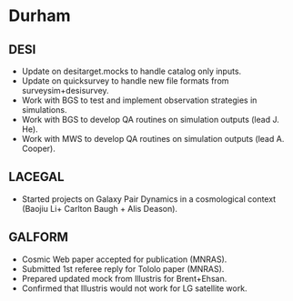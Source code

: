 # Durham

## DESI

* Update on desitarget.mocks to handle catalog only inputs. 
* Update on quicksurvey to handle new file formats from surveysim+desisurvey. 
* Work with BGS to test and implement observation strategies in simulations. 
* Work with BGS to develop QA routines on simulation outputs (lead J. He). 
* Work with MWS to develop QA routines on simulation outputs (lead A. Cooper). 

## LACEGAL

* Started projects on Galaxy Pair Dynamics in a cosmological context (Baojiu Li+ Carlton Baugh + Alis Deason). 

## GALFORM

* Cosmic Web paper accepted for publication (MNRAS). 
* Submitted 1st referee reply for Tololo paper (MNRAS).    
* Prepared updated mock from Illustris for Brent+Ehsan. 
* Confirmed that Illustris would not work for LG satellite work.  



